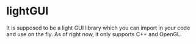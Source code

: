 # lightGUI
It is supposed to be a light GUI library which you can import in your code and use on the fly.
As of right now, it only supports C++ and OpenGL.
